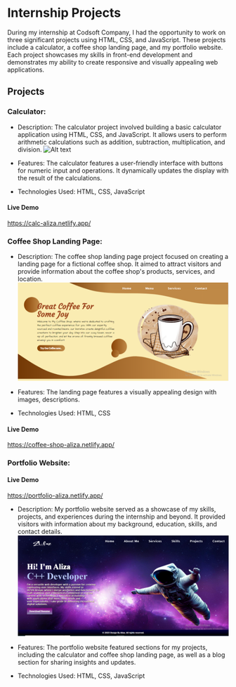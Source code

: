 
# Internship Projects

During my internship at Codsoft Company, I had the opportunity to work on three significant projects using HTML, CSS, and JavaScript. These projects include a calculator, a coffee shop landing page, and my portfolio website. Each project showcases my skills in front-end development and demonstrates my ability to create responsive and visually appealing web applications.


## Projects
### Calculator:

- Description: The calculator project involved building a basic calculator application using HTML, CSS, and JavaScript. It allows users to perform arithmetic calculations such as addition, subtraction, multiplication, and division.
 ![Alt text]([calculator](https://github.com/alizazahid11/Codsoft-repo/blob/main/Assets/calc.PNG?raw=true))

- Features: The calculator features a user-friendly interface with buttons for numeric input and operations. It dynamically updates the display with the result of the calculations.
- Technologies Used: HTML, CSS, JavaScript
 #### Live Demo
 https://calc-aliza.netlify.app/
  
### Coffee Shop Landing Page:

- Description: The coffee shop landing page project focused on creating a landing page for a fictional coffee shop. It aimed to attract visitors and provide information about the coffee shop's products, services, and location.
 ![Alt text](https://github.com/alizazahid11/Codsoft-repo/blob/main/Assets/coffee.PNG?raw=true)

- Features: The landing page features a visually appealing design with images, descriptions.
- Technologies Used: HTML, CSS
#### Live Demo
https://coffee-shop-aliza.netlify.app/

### Portfolio Website:
 #### Live Demo
 https://portfolio-aliza.netlify.app/
 
- Description: My portfolio website served as a showcase of my skills, projects, and experiences during the internship and beyond. It provided visitors with information about my background, education, skills, and contact details.
 ![Alt text](https://github.com/alizazahid11/Codsoft-repo/blob/main/Assets/port.PNG?raw=true)

- Features: The portfolio website featured sections for my projects, including the calculator and coffee shop landing page, as well as a blog section for sharing insights and updates.
- Technologies Used: HTML, CSS, JavaScript
